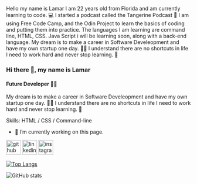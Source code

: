 Hello my name is Lamar I am 22 years old from Florida and am currently learning to code. 💻
I started a podcast called the Tangerine Podcast 🍊
I am using Free Code Camp, and the Odin Project to learn the basics of coding and putting them into practice. 
The languages I am learning are command line, HTML, CSS. Java Script i will be learning soon, along with a back-end language. 
My dream is to make a career in Software Develeopment and have my own startup one day. 👨‍💻
I understand there are no shortcuts in life I need to work hard and never stop learning. 🔑

### Hi there 👋, my name is Lamar
#### Future Developer 👨‍💻
My dream is to make a career in Software Develeopment and have my own startup one day. 👨‍💻
I understand there are no shortcuts in life I need to work hard and never stop learning. 🔑


Skills: HTML / CSS / Command-line

- 🔭 I’m currently working on this page. 


[<img src='https://cdn.jsdelivr.net/npm/simple-icons@3.0.1/icons/github.svg' alt='github' height='40'>](https://github.com/LaaaXeD)  [<img src='https://cdn.jsdelivr.net/npm/simple-icons@3.0.1/icons/linkedin.svg' alt='linkedin' height='40'>](https://www.linkedin.com/in/lamar-butler-007a27189/)  [<img src='https://cdn.jsdelivr.net/npm/simple-icons@3.0.1/icons/instagram.svg' alt='instagram' height='40'>](https://www.instagram.com/ilaxed/)  

[![Top Langs](https://github-readme-stats.vercel.app/api/top-langs/?username=LaaaXeD)](https://github.com/anuraghazra/github-readme-stats)

![GitHub stats](https://github-readme-stats.vercel.app/api?username=LaaaXeD&show_icons=true)  


